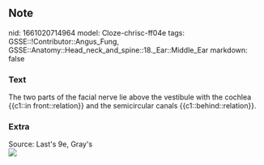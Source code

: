 ## Note
nid: 1661020714964
model: Cloze-chrisc-ff04e
tags: GSSE::!Contributor::Angus_Fung, GSSE::Anatomy::Head_neck_and_spine::18._Ear::Middle_Ear
markdown: false

### Text
The two parts of the facial nerve lie above the vestibule with the cochlea {{c1::in front::relation}} and the semicircular canals {{c1::behind::relation}}.

### Extra
<div>
  Source: Last's 9e, Gray's
</div>
<div><img src=
"paste-5366ce8faf5dcb51ed6967233ddcfc28a1e98541.jpg"></div>
